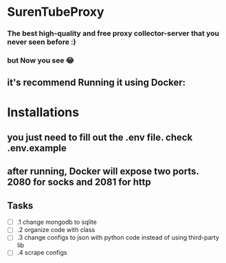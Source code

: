 # SurenTubeProxy
### The best high-quality and free proxy collector-server that you never seen before :)
### but Now you see 😂
## it's recommend Running it using Docker:

# Installations
## you just need to fill out the .env file. check .env.example
## after running, Docker will expose two ports. 2080 for socks and 2081 for http

## Tasks

- [ ] .1 change mongodb to sqlite
- [ ] .2 organize code with class
- [ ] .3 change configs to json with python code instead of using third-party lib
- [ ] .4 scrape configs

